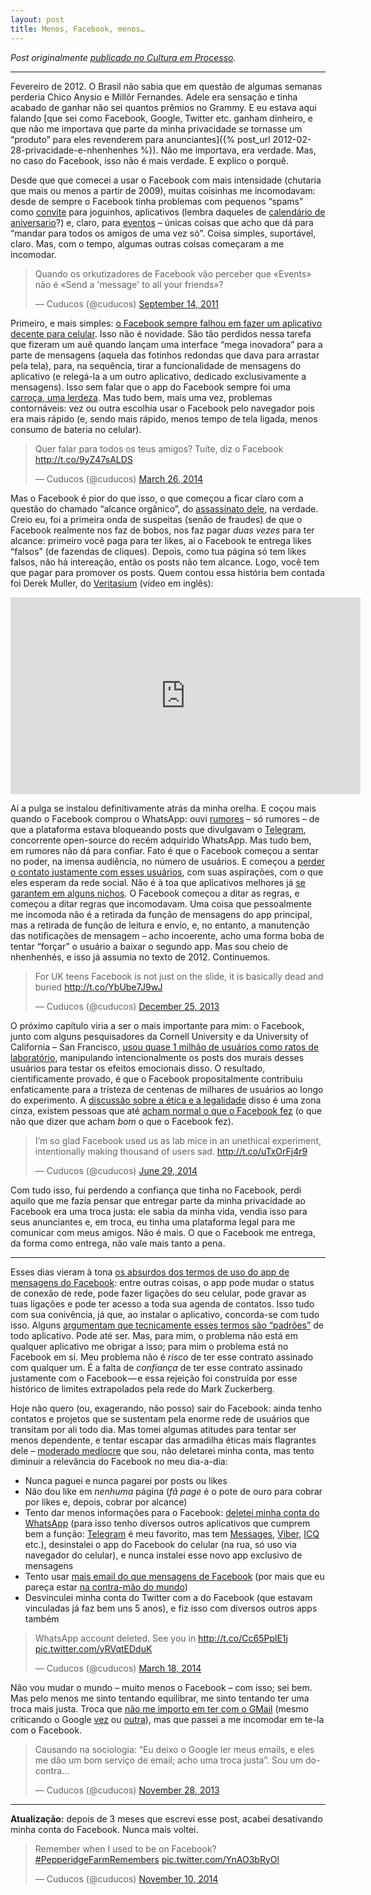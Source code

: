 ```yaml
---
layout: post
title: Menos, Facebook, menos…
---
```



_Post originalmente_ [_publicado no Cultura em Processo_](http://www.meiaduzia.com.br/culturaemprocesso/2014/08/08/menos-facebook-menos/)_._

* * *

Fevereiro de 2012. O Brasil não sabia que em questão de algumas semanas perderia Chico Anysio e Millôr Fernandes. Adele era sensação e tinha acabado de ganhar não sei quantos prêmios no Grammy. E eu estava aqui falando [que sei como Facebook, Google, Twitter etc. ganham dinheiro, e que não me importava que parte da minha privacidade se tornasse um “produto” para eles revenderem para anunciantes]({% post_url 2012-02-28-privacidade-e-nhenhenhes %}). Não me importava, era verdade. Mas, no caso do Facebook, isso não é mais verdade. E explico o porquê.

Desde que que comecei a usar o Facebook com mais intensidade (chutaria que mais ou menos a partir de 2009), muitas coisinhas me incomodavam: desde de sempre o Facebook tinha problemas com pequenos “spams” como [convite](https://twitter.com/cuducos/statuses/222864449076334592) para joguinhos, aplicativos (lembra daqueles de [calendário de aniversario](https://twitter.com/janaralopes/status/10764856953143297)?) e, claro, para [eventos](https://twitter.com/cuducos/statuses/114030534740557824) – únicas coisas que acho que dá para “mandar para todos os amigos de uma vez só”. Coisa simples, suportável, claro. Mas, com o tempo, algumas outras coisas começaram a me incomodar.

<div class="center"><blockquote class="twitter-tweet" data-lang="en"><p class="center" lang="pt" dir="ltr">Quando os orkutizadores de Facebook vão perceber que «Events» não é «Send a &#39;message&#39; to all your friends»?</p>&mdash; Cuducos (@cuducos) <a href="https://twitter.com/cuducos/status/114030534740557824">September 14, 2011</a></blockquote> <script async src="//platform.twitter.com/widgets.js" charset="utf-8"></script></div>

Primeiro, e mais simples: [o Facebook sempre falhou em fazer um aplicativo decente para celular](https://twitter.com/anamaestri/statuses/207936543690723329). Isso não é novidade. São tão perdidos nessa tarefa que fizeram um auê quando lançam uma interface “mega inovadora” para a parte de mensagens (aquela das fotinhos redondas que dava para arrastar pela tela), para, na sequência, tirar a funcionalidade de mensagens do aplicativo (e relegá-la a um outro aplicativo, dedicado exclusivamente a mensagens). Isso sem falar que o app do Facebook sempre foi uma [carroça, uma lerdeza](https://twitter.com/cuducos/statuses/336517966659215360). Mas tudo bem, mais uma vez, problemas contornáveis: vez ou outra escolhia usar o Facebook pelo navegador pois era mais rápido (e, sendo mais rápido, menos tempo de tela ligada, menos consumo de bateria no celular).

<blockquote class="twitter-tweet" data-lang="en"><p lang="pt" dir="ltr">Quer falar para todos os teus amigos? Tuíte, diz o Facebook <a href="http://t.co/9yZ47sALDS">http://t.co/9yZ47sALDS</a></p>&mdash; Cuducos (@cuducos) <a href="https://twitter.com/cuducos/status/448946082132008960">March 26, 2014</a></blockquote> <script async src="//platform.twitter.com/widgets.js" charset="utf-8"></script>

Mas o Facebook é pior do que isso, o que começou a ficar claro com a questão do chamado “alcance orgânico”, do [assassinato dele](https://twitter.com/cuducos/statuses/448946082132008960), na verdade. Creio eu, foi a primeira onda de suspeitas (senão de fraudes) de que o Facebook realmente nos faz de bobos, nos faz pagar _duas vezes_ para ter alcance: primeiro você paga para ter likes, aí o Facebook te entrega likes “falsos” (de fazendas de cliques). Depois, como tua página só tem likes falsos, não há intereação, então os posts não tem alcance. Logo, você tem que pagar para promover os posts. Quem contou essa história bem contada foi Derek Muller, do [Veritasium](https://youtube.com/veritasium) (vídeo em inglês):

<iframe width="560" height="315" src="https://www.youtube.com/embed/oVfHeWTKjag" frameborder="0" allowfullscreen></iframe>

Aí a pulga se instalou definitivamente atrás da minha orelha. E coçou mais quando o Facebook comprou o WhatsApp: ouvi [rumores](https://twitter.com/cuducos/statuses/438397904928407552) – só rumores – de que a plataforma estava bloqueando posts que divulgavam o [Telegram](http://telegram.org/), concorrente open-source do recém adquirido WhatsApp. Mas tudo bem, em rumores não dá para confiar. Fato é que o Facebook começou a sentar no poder, na imensa audiência, no número de usuários. E começou a [perder o contato justamente com esses usuários](https://twitter.com/cuducos/statuses/415936488527114240), com suas aspirações, com o que eles esperam da rede social. Não é à toa que aplicativos melhores já [se garantem em alguns nichos](https://twitter.com/cuducos/statuses/447710687138418688). O Facebook começou a ditar as regras, e começou a ditar regras que incomodavam. Uma coisa que pessoalmente me incomoda não é a retirada da função de mensagens do app principal, mas a retirada de função de leitura e envio, e, no entanto, a manutenção das notificações de mensagem – acho incoerente, acho uma forma boba de tentar “forçar” o usuário a baixar o segundo app. Mas sou cheio de nhenhenhés, e isso já assumia no texto de 2012. Continuemos.

<blockquote class="twitter-tweet" data-lang="en"><p lang="en" dir="ltr">For UK teens Facebook is not just on the slide, it is basically dead and buried <a href="http://t.co/YbUbe7J9wJ">http://t.co/YbUbe7J9wJ</a></p>&mdash; Cuducos (@cuducos) <a href="https://twitter.com/cuducos/status/415936488527114240">December 25, 2013</a></blockquote> <script async src="//platform.twitter.com/widgets.js" charset="utf-8"></script>

O próximo capítulo viria a ser o mais importante para mim: o Facebook, junto com alguns pesquisadores da Cornell University e da University of California – San Francisco, [usou quase 1 milhão de usuários como ratos de laboratório](https://twitter.com/cuducos/status/483242557590503424), manipulando intencionalmente os posts dos murais desses usuários para testar os efeitos emocionais disso. O resultado, cientificamente provado, é que o Facebook propositalmente contribuiu enfaticamente para a tristeza de centenas de milhares de usuários ao longo do experimento. A [discussão sobre a ética e a legalidade](https://twitter.com/cuducos/status/483297197014777856) disso é uma zona cinza, existem pessoas que até [acham normal o que o Facebook fez](http://www.reddit.com/r/TrueReddit/comments/29d9cg/facebooks_unethical_experiment_they_made_news/cik7xpe) (o que não que dizer que acham _bom_ o que o Facebook fez).

<blockquote class="twitter-tweet" data-lang="en"><p lang="en" dir="ltr">I’m so glad Facebook used us as lab mice in an unethical experiment, intentionally making thousand of users sad. <a href="http://t.co/uTxOrFj4r9">http://t.co/uTxOrFj4r9</a></p>&mdash; Cuducos (@cuducos) <a href="https://twitter.com/cuducos/status/483242557590503424">June 29, 2014</a></blockquote> <script async src="//platform.twitter.com/widgets.js" charset="utf-8"></script>

Com tudo isso, fui perdendo a confiança que tinha no Facebook, perdi aquilo que me fazia pensar que entregar parte da minha privacidade ao Facebook era uma troca justa: ele sabia da minha vida, vendia isso para seus anunciantes e, em troca, eu tinha uma plataforma legal para me comunicar com meus amigos. Não é mais. O que o Facebook me entrega, da forma como entrega, não vale mais tanto a pena.

* * *

Esses dias vieram à tona [os absurdos dos termos de uso do app de mensagens do Facebook](https://twitter.com/arthurklose/status/497434542815195136): entre outras coisas, o app pode mudar o status de conexão de rede, pode fazer ligações do seu celular, pode gravar as tuas ligações e pode ter acesso a toda sua agenda de contatos. Isso tudo com sua conivência, já que, ao instalar o aplicativo, concorda-se com tudo isso. Alguns [argumentam que tecnicamente esses termos são “padrões”](https://www.facebook.com/fgaldino/posts/10204333897533359?comment_id=10204349939574400&offset=0&total_comments=13) de todo aplicativo. Pode até ser. Mas, para mim, o problema não está em qualquer aplicativo me obrigar a isso; para mim o problema está no Facebook em si. Meu problema não é _risco_ de ter esse contrato assinado com qualquer um. É a falta de _confiança_ de ter esse contrato assinado justamente com o Facebook — e essa rejeição foi construída por esse histórico de limites extrapolados pela rede do Mark Zuckerberg.

Hoje não quero (ou, exagerando, não posso) sair do Facebook: ainda tenho contatos e projetos que se sustentam pela enorme rede de usuários que transitam por ali todo dia. Mas tomei algumas atitudes para tentar ser menos dependente, e tentar escapar das armadilha éticas mais flagrantes dele – [moderado medíocre](http://meiaduzia.com.br/mm) que sou, não deletarei minha conta, mas tento diminuir a relevância do Facebook no meu dia-a-dia:

*   Nunca paguei e nunca pagarei por posts ou likes
*   Não dou like em _nenhuma_ página (_fã page_ é o pote de ouro para cobrar por likes e, depois, cobrar por alcance)
*   Tento dar menos informações para o Facebook: [deletei minha conta do WhatsApp](https://twitter.com/cuducos/status/446055051979931648) (para isso tenho diversos outros aplicativos que cumprem bem a função: [Telegram](http://telegram.org/) é meu favorito, mas tem [Messages](https://www.apple.com/ios/messages/), [Viber](http://viber.com/), [ICQ](http://icq.com/) etc.), desinstalei o app do Facebook do celular (na rua, só uso via navegador do celular), e nunca instalei esse novo app exclusivo de mensagens
*   Tento usar [mais email do que mensagens de Facebook](https://twitter.com/cuducos/statuses/453275276295024640) (por mais que eu pareça estar [na contra-mão do mundo](https://twitter.com/cuducos/status/341364911370289152))
*   Desvinculei minha conta do Twitter com a do Facebook (que estavam vinculadas já faz bem uns 5 anos), e fiz isso com diversos outros apps também

<blockquote class="twitter-tweet" data-lang="en"><p lang="en" dir="ltr">WhatsApp account deleted. See you in <a href="http://t.co/Cc65PplE1j">http://t.co/Cc65PplE1j</a> <a href="http://t.co/yRVqtEDduK">pic.twitter.com/yRVqtEDduK</a></p>&mdash; Cuducos (@cuducos) <a href="https://twitter.com/cuducos/status/446055051979931648">March 18, 2014</a></blockquote> <script async src="//platform.twitter.com/widgets.js" charset="utf-8"></script>

Não vou mudar o mundo – muito menos o Facebook – com isso; sei bem. Mas pelo menos me sinto tentando equilibrar, me sinto tentando ter uma troca mais justa. Troca que [não me importo em ter com o GMail](https://twitter.com/cuducos/status/406050422391336960) (mesmo criticando o Google [vez](https://twitter.com/cuducos/status/423509088627335168) ou [outra](https://twitter.com/cuducos/status/430985433082642433)), mas que passei a me incomodar em te-la com o Facebook.

<blockquote class="twitter-tweet" data-lang="en"><p lang="pt" dir="ltr">Causando na sociologia: “Eu deixo o Google ler meus emails, e eles me dão um bom serviço de email; acho uma troca justa”. Sou um do-contra…</p>&mdash; Cuducos (@cuducos) <a href="https://twitter.com/cuducos/status/406050422391336960">November 28, 2013</a></blockquote> <script async src="//platform.twitter.com/widgets.js" charset="utf-8"></script>

* * *

**Atualização:** depois de 3 meses que escrevi esse post, acabei desativando minha conta do Facebook. Nunca mais voltei.

<blockquote class="twitter-tweet" data-lang="en"><p lang="en" dir="ltr">Remember when I used to be on Facebook? <a href="https://twitter.com/hashtag/PepperidgeFarmRemembers?src=hash">#PepperidgeFarmRemembers</a> <a href="http://t.co/YnAO3bRyOl">pic.twitter.com/YnAO3bRyOl</a></p>&mdash; Cuducos (@cuducos) <a href="https://twitter.com/cuducos/status/531771835059535872">November 10, 2014</a></blockquote> <script async src="//platform.twitter.com/widgets.js" charset="utf-8"></script>